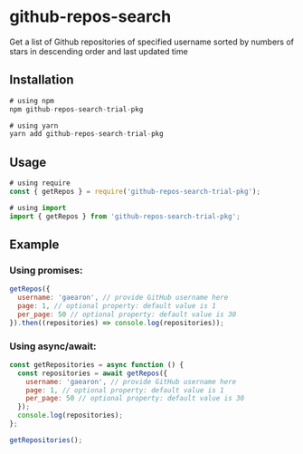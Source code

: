 # github-repos-search

Get a list of Github repositories of specified username sorted by numbers of stars in descending order and last updated time

## Installation

```js
# using npm
npm github-repos-search-trial-pkg

# using yarn
yarn add github-repos-search-trial-pkg
```

## Usage

```js
# using require
const { getRepos } = require('github-repos-search-trial-pkg');

# using import
import { getRepos } from 'github-repos-search-trial-pkg';
```

## Example

### Using promises:

```js
getRepos({
  username: 'gaearon', // provide GitHub username here
  page: 1, // optional property: default value is 1
  per_page: 50 // optional property: default value is 30
}).then((repositories) => console.log(repositories));
```

### Using async/await:

```js
const getRepositories = async function () {
  const repositories = await getRepos({
    username: 'gaearon', // provide GitHub username here
    page: 1, // optional property: default value is 1
    per_page: 50 // optional property: default value is 30
  });
  console.log(repositories);
};

getRepositories();
```
